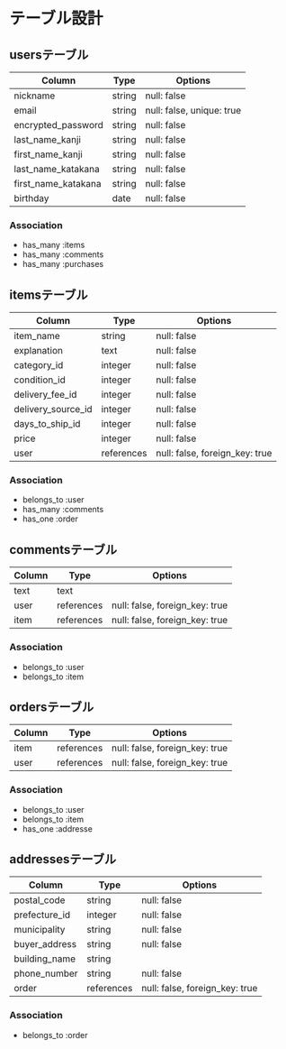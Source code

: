 # テーブル設計

## usersテーブル
| Column              | Type    | Options                   |
| ------------------- | ------- | ------------------------- |
| nickname            | string  | null: false               |
| email               | string  | null: false, unique: true |
| encrypted_password  | string  | null: false               |
| last_name_kanji     | string  | null: false               |
| first_name_kanji    | string  | null: false               |
| last_name_katakana  | string  | null: false               |
| first_name_katakana | string  | null: false               |
| birthday            | date    | null: false               |

### Association

- has_many  :items
- has_many  :comments
- has_many  :purchases

## itemsテーブル
| Column             | Type          | Options                        |
| ------------------ | ------------- | ------------------------------ |
| item_name          | string        | null: false                    |
| explanation        | text          | null: false                    |
| category_id        | integer       | null: false                    |
| condition_id       | integer       | null: false                    |
| delivery_fee_id    | integer       | null: false                    |
| delivery_source_id | integer       | null: false                    |
| days_to_ship_id    | integer       | null: false                    |
| price              | integer       | null: false                    |
| user               | references    | null: false, foreign_key: true |

### Association

- belongs_to  :user
- has_many    :comments
- has_one     :order

## commentsテーブル
| Column      | Type       | Options                        |
| ----------- | ---------- | ------------------------------ |
| text        | text       |                                |
| user        | references | null: false, foreign_key: true |
| item        | references | null: false, foreign_key: true |

### Association

- belongs_to  :user
- belongs_to  :item

## ordersテーブル
| Column         | Type       | Options                        |
| -------------- | ---------- | ------------------------------ |
| item           | references | null: false, foreign_key: true |
| user           | references | null: false, foreign_key: true |

### Association

- belongs_to  :user
- belongs_to  :item
- has_one     :addresse

## addressesテーブル
| Column          | Type          | Options                        |
| --------------- | ------------- | ------------------------------ |
| postal_code     | string        | null: false                    |
| prefecture_id   | integer       | null: false                    |
| municipality    | string        | null: false                    |
| buyer_address   | string        | null: false                    |
| building_name   | string        |                                |
| phone_number    | string        | null: false                    |
| order           | references    | null: false, foreign_key: true |

### Association

- belongs_to  :order
